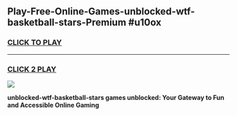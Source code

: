 
## Play-Free-Online-Games-unblocked-wtf-basketball-stars-Premium #u10ox
<h3>
<a href="https://premium.freeplayer.one?title=unblocked-wtf-basketball-stars&ref=8M">CLICK TO PLAY</a></h3>
<hr>

<h3>
<a href="https://premium.freeplayer.one?title=unblocked-wtf-basketball-stars&ref=8M">CLICK 2 PLAY</a>
  
</h3>

<a href="https://premium.freeplayer.one?title=unblocked-wtf-basketball-stars&ref=8M"><img src="https://clearcache.store/games.png"></a>


**unblocked-wtf-basketball-stars games unblocked: Your Gateway to Fun and Accessible Online Gaming**
